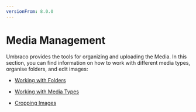 ```yaml
---
versionFrom: 8.0.0
---
```


# Media Management

Umbraco provides the tools for organizing and uploading the Media. In this section, you can find information on how to work with different media types, organise folders, and edit images:

   - [Working with Folders](Working-with-Folders/index.md)

   - [Working with Media Types](Working-with-Images-and-Files/index.md)

   - [Cropping Images](Cropping-Images/index.md)
